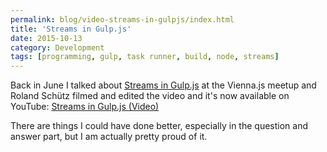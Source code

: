 ```yaml
---
permalink: blog/video-streams-in-gulpjs/index.html
title: 'Streams in Gulp.js'
date: 2015-10-13
category: Development
tags: [programming, gulp, task runner, build, node, streams]
---
```


Back in June I talked about [Streams in Gulp.js](/gulp-js-streams/) at the Vienna.js meetup and Roland Schütz filmed and edited the video and it's now available on YouTube: [Streams in Gulp.js (Video)](https://www.youtube.com/watch?v=hRe7_xsQBUQ)

There are things I could have done better, especially in the question and answer part, but I am actually pretty proud of it.
